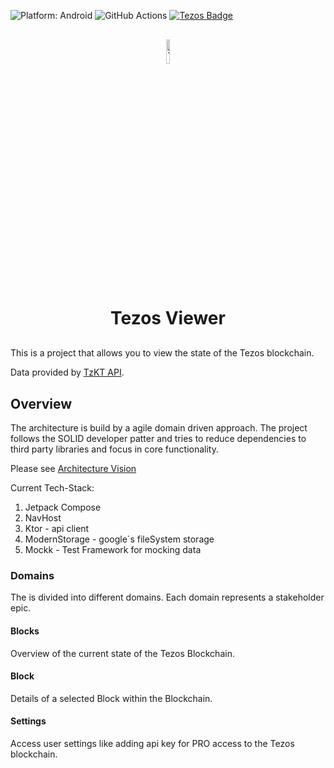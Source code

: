 ![Platform: Android](https://img.shields.io/badge/platform-android-green)
![GitHub Actions](https://img.shields.io/badge/github-actions-purple)
[![Tezos Badge](https://img.shields.io/badge/gitlab-tezos-blue)](https://gitlab.com/tezos/tezos)
<div style="text-align: center; margin-top: 30px; margin-bottom: 30px;">
    <img src="https://cryptologos.cc/logos/tezos-xtz-logo.png?v=040" alt="Tezos Logo" style="width: 10%; height: auto;"/>
<h1>Tezos Viewer</h1>
</div>

This is a project that allows you to view the state of the Tezos blockchain.

Data provided by [TzKT API](https://api.tzkt.io).

## Overview

The architecture is build by a agile domain driven approach. The project follows the SOLID developer patter and tries to reduce 
dependencies to third party libraries and focus in core functionality. 

Please see [Architecture Vision](documention/202503_Tezos_Viewer_Architecture_Vision.pdf)

Current Tech-Stack:
1. Jetpack Compose
2. NavHost 
3. Ktor - api client
4. ModernStorage - google`s fileSystem storage
5. Mockk - Test Framework for mocking data

### Domains

The is divided into different domains. Each domain represents a stakeholder epic.  

#### Blocks
Overview of the current state of the Tezos Blockchain.

#### Block
Details of a selected Block within the Blockchain.

#### Settings
Access user settings like adding api key for PRO access to the Tezos blockchain.